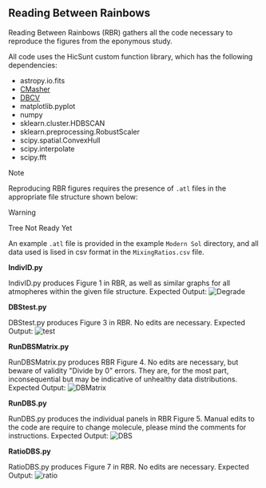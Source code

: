 ## Reading Between Rainbows

Reading Between Rainbows (RBR) gathers all the code necessary to reproduce the figures from the eponymous study.

All code uses the HicSunt custom function library, which has the following dependencies:
- astropy.io.fits
- [CMasher](https://cmasher.readthedocs.io/index.html)
- [DBCV](https://github.com/christopherjenness/DBCV)
- matplotlib.pyplot
- numpy
- sklearn.cluster.HDBSCAN
- sklearn.preprocessing.RobustScaler
- scipy.spatial.ConvexHull
- scipy.interpolate
- scipy.fft

> [!NOTE]
> Reproducing RBR figures requires the presence of `.atl` files in the appropriate file structure shown below:

> [!WARNING]
> Tree Not Ready Yet

An example `.atl` file is provided in the example `Modern Sol` directory, and all data used is lised in csv format in the `MixingRatios.csv` file.

**IndivID.py**

IndivID.py produces Figure 1 in RBR, as well as similar graphs for all atmopheres within the given file structure. 
Expected Output:
![Degrade](https://github.com/user-attachments/assets/fa8a06ab-f3be-47d4-9cd3-4be7a17cec84)

**DBStest.py**

DBStest.py produces Figure 3 in RBR. No edits are necessary.
Expected Output:
![test](https://github.com/user-attachments/assets/a530c1c3-e236-4973-94e0-8c756d6e454b)

**RunDBSMatrix.py**

RunDBSMatrix.py produces RBR Figure 4. No edits are necessary, but beware of validity "Divide by 0" errors. They are, for the most part, inconsequential but may be indicative of unhealthy data distributions.
Expected Output:
![DBMatrix](https://github.com/user-attachments/assets/6bf3c9a9-d8a7-4398-884e-5e88c517722a)

**RunDBS.py**

RunDBS.py produces the individual panels in RBR Figure 5. Manual edits to the code are require to change molecule, please mind the comments for instructions.
Expected Output:
![DBS](https://github.com/user-attachments/assets/22bbf5c5-4274-465f-ab22-4f4b3bf49ac0)


**RatioDBS.py**

RatioDBS.py produces Figure 7 in RBR. No edits are necessary.
Expected Output:
![ratio](https://github.com/user-attachments/assets/3f1a83f1-a9cb-4e05-b89f-a3ba9ecea041)

